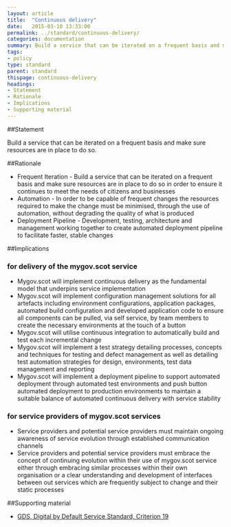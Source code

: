 ```yaml
---
layout: article
title:  "Continuous delivery"
date:   2015-03-10 13:33:00
permalink: ../standard/continuous-delivery/ 
categories: documentation
summary: Build a service that can be iterated on a frequent basis and make sure resources are in place to do so.
tags: 
- policy
type: standard
parent: standard
thispage: continuous-delivery
headings:
- Statement
- Rationale
- Implications
- Supporting material
---
```


##Statement

Build a service that can be iterated on a frequent basis and make sure resources are in place to do so.

##Rationale

* Frequent Iteration - Build a service that can be iterated on a frequent basis and make sure resources are in place to do so in order to ensure it continues to meet the needs of citizens and businesses
* Automation - In order to be capable of frequent changes the resources required to make the change must be minimised, through the use of automation, without degrading the quality of what is produced
* Deployment Pipeline - Development, testing, architecture and management working together to create automated deployment pipeline to facilitate faster, stable changes

##Implications

### for delivery of the mygov.scot service

* Mygov.scot will implement continuous delivery as the fundamental model that underpins service implementation
* Mygov.scot will implement configuration management solutions for all artefacts including environment configurations, application packages, automated build configuration and developed application code to ensure all components can be pulled, via self service, by team members to create the necessary environments at the touch of a button
* Mygov.scot will utilise continuous integration to automatically build and test each incremental change
* Mygov.scot will implement a test strategy detailing processes, concepts and techniques for testing and defect management as well as detailing test automation strategies for design, environments, test data management and reporting
* Mygov.scot will implement a deployment pipeline to support automated deployment through automated test environments and push button automated deployment to production environments to maintain a suitable balance of automated continuous delivery with service stability

### for service providers of mygov.scot services

* Service providers and potential service providers must maintain ongoing awareness of service evolution through established communication channels
* Service providers and potential service providers must embrace the concept of continuing evolution within their use of mygov.scot service either through embracing similar processes within their own organisation or a clear understanding and development of interfaces between out services which are frequently subject to change and their static processes

##Supporting material

- [GDS, Digital by Default Service Standard, Criterion 19](https://www.gov.uk/service-manual/digital-by-default#criterion-19)
